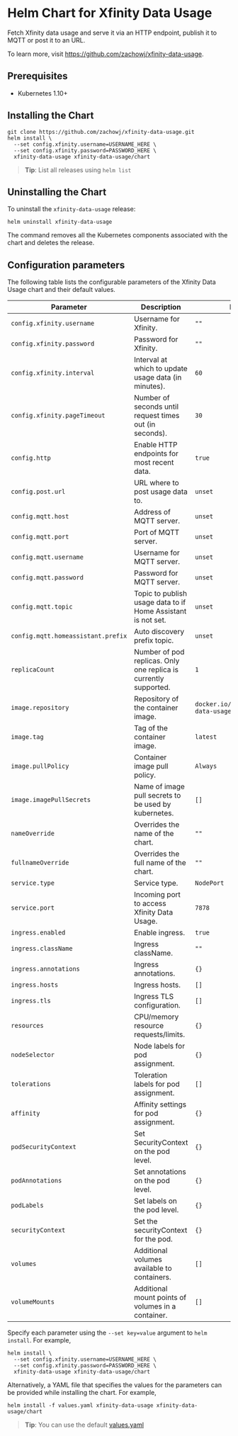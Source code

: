 # Helm Chart for Xfinity Data Usage

Fetch Xfinity data usage and serve it via an HTTP endpoint, publish it to MQTT
or post it to an URL.

To learn more, visit <https://github.com/zachowj/xfinity-data-usage>.

## Prerequisites

- Kubernetes 1.10+

## Installing the Chart

```console
git clone https://github.com/zachowj/xfinity-data-usage.git
helm install \
  --set config.xfinity.username=USERNAME_HERE \
  --set config.xfinity.password=PASSWORD_HERE \
  xfinity-data-usage xfinity-data-usage/chart
```

> **Tip**: List all releases using `helm list`

## Uninstalling the Chart

To uninstall the `xfinity-data-usage` release:

```console
helm uninstall xfinity-data-usage
```

The command removes all the Kubernetes components associated with the chart and
deletes the release.

## Configuration parameters

The following table lists the configurable parameters of the Xfinity Data Usage
chart and their default values.

| Parameter                          | Description                                                                                                 | Default                                  |
| ---------------------------------- | ----------------------------------------------------------------------------------------------------------- | ---------------------------------------- |
| `config.xfinity.username`          | Username for Xfinity.                                                                                       | `""`                                     |
| `config.xfinity.password`          | Password for Xfinity.                                                                                       | `""`                                     |
| `config.xfinity.interval`          | Interval at which to update usage data (in minutes).                                                        | `60`                                     |
| `config.xfinity.pageTimeout`       | Number of seconds until request times out (in seconds).                                                     | `30`                                     |
| `config.http`                      | Enable HTTP endpoints for most recent data.                                                                 | `true`                                   |
| `config.post.url`                  | URL where to post usage data to.                                                                            | `unset`                                  |
| `config.mqtt.host`                 | Address of MQTT server.                                                                                     | `unset`                                  |
| `config.mqtt.port`                 | Port of MQTT server.                                                                                        | `unset`                                  |
| `config.mqtt.username`             | Username for MQTT server.                                                                                   | `unset`                                  |
| `config.mqtt.password`             | Password for MQTT server.                                                                                   | `unset`                                  |
| `config.mqtt.topic`                | Topic to publish usage data to if Home Assistant is not set.                                                | `unset`                                  |
| `config.mqtt.homeassistant.prefix` | Auto discovery prefix topic.                                                                                | `unset`                                  |
| `replicaCount`                     | Number of pod replicas. Only one replica is currently supported.                                            | `1`                                      |
| `image.repository`                 | Repository of the container image.                                                                          | `docker.io/zachowj/xfinity-data-usage`   |
| `image.tag`                        | Tag of the container image.                                                                                 | `latest`                                 |
| `image.pullPolicy`                 | Container image pull policy.                                                                                | `Always`                                 |
| `image.imagePullSecrets`           | Name of image pull secrets to be used by kubernetes.                                                        | `[]`                                     |
| `nameOverride`                     | Overrides the name of the chart.                                                                            | `""`                                     |
| `fullnameOverride`                 | Overrides the full name of the chart.                                                                       | `""`                                     |
| `service.type`                     | Service type.                                                                                               | `NodePort`                               |
| `service.port`                     | Incoming port to access Xfinity Data Usage.                                                                 | `7878`                                   |
| `ingress.enabled`                  | Enable ingress.                                                                                             | `true`                                   |
| `ingress.className`                | Ingress className.                                                                                          | `""`                                     |
| `ingress.annotations`              | Ingress annotations.                                                                                        | `{}`                                     |
| `ingress.hosts`                    | Ingress hosts.                                                                                              | `[]`                                     |
| `ingress.tls`                      | Ingress TLS configuration.                                                                                  | `[]`                                     |
| `resources`                        | CPU/memory resource requests/limits.                                                                        | `{}`                                     |
| `nodeSelector`                     | Node labels for pod assignment.                                                                             | `{}`                                     |
| `tolerations`                      | Toleration labels for pod assignment.                                                                       | `[]`                                     |
| `affinity`                         | Affinity settings for pod assignment.                                                                       | `{}`                                     |
| `podSecurityContext`               | Set SecurityContext on the pod level.                                                                       | `{}`                                     |
| `podAnnotations`                   | Set annotations on the pod level.                                                                           | `{}`                                     |
| `podLabels`                        | Set labels on the pod level.                                                                                | `{}`                                     |
| `securityContext`                  | Set the securityContext for the pod.                                                                        | `{}`                                     |
| `volumes`                          | Additional volumes available to containers.                                                                 | `[]`                                     |
| `volumeMounts`                     | Additional mount points of volumes in a container.                                                          | `[]`                                     |

Specify each parameter using the `--set key=value` argument to `helm install`.
For example,

```console
helm install \
  --set config.xfinity.username=USERNAME_HERE \
  --set config.xfinity.password=PASSWORD_HERE \
  xfinity-data-usage xfinity-data-usage/chart
```

Alternatively, a YAML file that specifies the values for the parameters can be
provided while installing the chart. For example,

```console
helm install -f values.yaml xfinity-data-usage xfinity-data-usage/chart
```

> **Tip**: You can use the default [values.yaml](values.yaml)
